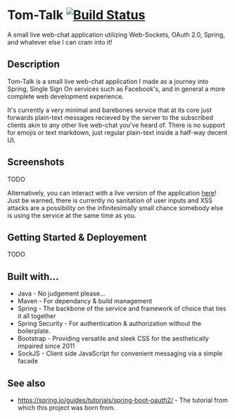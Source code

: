 # Tom-Talk [![Build Status](https://travis-ci.org/ThomGeG/Tom-Talk.svg?branch=master)](https://travis-ci.org/ThomGeG/Tom-Talk)
A small live web-chat application utilizing Web-Sockets, OAuth 2.0, Spring, and whatever else I can cram into it!

## Description
Tom-Talk is a small live web-chat application I made as a journey into Spring, Single Sign On services such as Facebook's, and in general a more complete web development experience. 

It's currently a very minimal and barebones service that at its core just forwards plain-text messages recieved by the server to the subscribed clients akin to any other live web-chat you've heard of. There is no support for emojis or text markdown, just regular plain-text inside a half-way decent UI.

## Screenshots
TODO

Alternatively, you can interact with a live version of the application [here](http://tom-talk.us-east-2.elasticbeanstalk.com/)! Just be warned, there is currently no sanitation of user inputs and XSS attacks are a possibility on the infinitesimally small chance somebody else is using the service at the same time as you.

## Getting Started & Deployement
TODO

## Built with...
- Java - No judgement please...
- Maven - For dependancy & build management
- Spring - The backbone of the service and framework of choice that ties it all together
- Spring Security - For authentication & authorization without the boilerplate.
- Bootstrap - Providing versatile and sleek CSS for the aesthetically impaired since 2011
- SockJS - Client side JavaScript for convenient messaging via a simple facade

## See also
- https://spring.io/guides/tutorials/spring-boot-oauth2/ - The tutorial from which this project was born from.
